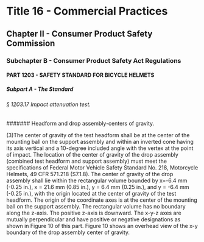 
# Title 16 - Commercial Practices
## Chapter II - Consumer Product Safety Commission
### Subchapter B - Consumer Product Safety Act Regulations
#### PART 1203 - SAFETY STANDARD FOR BICYCLE HELMETS
##### Subpart A - The Standard
###### § 1203.17 Impact attenuation test.
####### Headform and drop assembly-centers of gravity.

(3)The center of gravity of the test headform shall be at the center of the mounting ball on the support assembly and within an inverted cone having its axis vertical and a 10-degree included angle with the vertex at the point of impact. The location of the center of gravity of the drop assembly (combined test headform and support assembly) must meet the specifications of Federal Motor Vehicle Safety Standard No. 218, Motorcycle Helmets, 49 CFR 571.218 (S7.1.8). The center of gravity of the drop assembly shall lie within the rectangular volume bounded by x=-6.4 mm (-0.25 in.), x = 21.6 mm (0.85 in.), y = 6.4 mm (0.25 in.), and y = -6.4 mm (-0.25 in.), with the origin located at the center of gravity of the test headform. The origin of the coordinate axes is at the center of the mounting ball on the support assembly. The rectangular volume has no boundary along the z-axis. The positive z-axis is downward. The x-y-z axes are mutually perpendicular and have positive or negative designations as shown in Figure 10 of this part. Figure 10 shows an overhead view of the x-y boundary of the drop assembly center of gravity.
